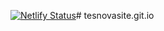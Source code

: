 [![Netlify Status](https://api.netlify.com/api/v1/badges/43f0d295-2664-4c6c-8c40-308644fb9098/deploy-status)](https://app.netlify.com/sites/tesnova/deploys)# tesnovasite.git.io